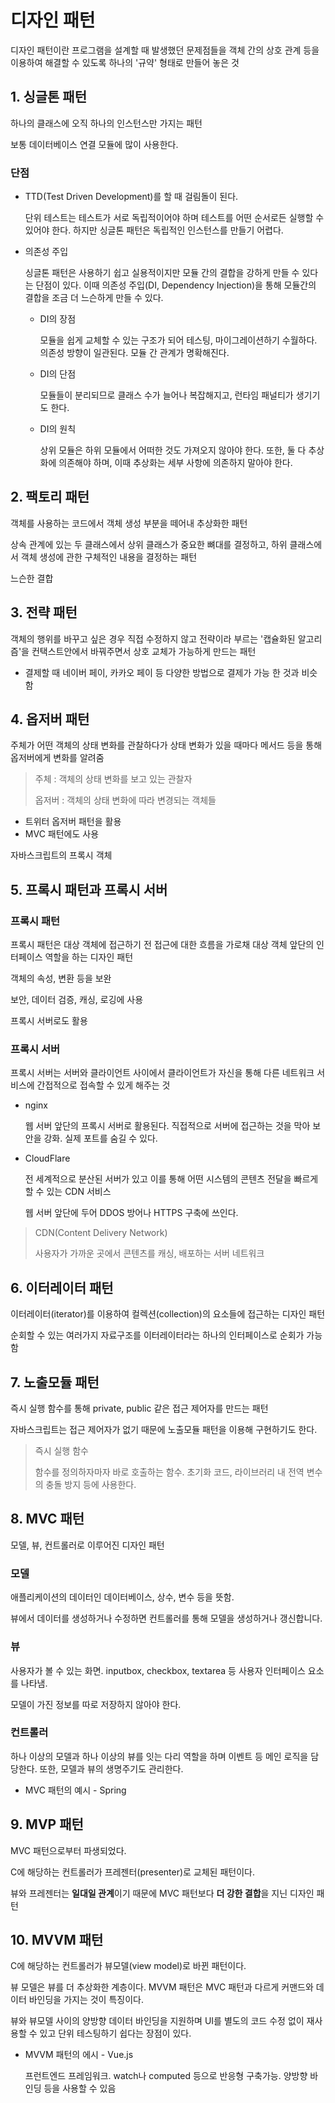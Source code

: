 # 디자인 패턴
디자인 패턴이란 프로그램을 설계할 때 발생했던 문제점들을 객체 간의 상호 관계 등을 이용하여 해결할 수 있도록 하나의 '규약' 형태로 만들어 놓은 것

## 1. 싱글톤 패턴
하나의 클래스에 오직 하나의 인스턴스만 가지는 패턴

보통 데이터베이스 연결 모듈에 많이 사용한다.

### 단점
- TTD(Test Driven Development)를 할 때 걸림돌이 된다.

    단위 테스트는 테스트가 서로 독립적이어야 하며 테스트를 어떤 순서로든 실행할 수 있어야 한다. 하지만 싱글톤 패턴은 독립적인 인스턴스를 만들기 어렵다.

- 의존성 주입

    싱글톤 패턴은 사용하기 쉽고 실용적이지만 모듈 간의 결합을 강하게 만들 수 있다는 단점이 있다. 이때 의존성 주입(DI, Dependency Injection)을 통해 모듈간의 결합을 조금 더 느슨하게 만들 수 있다.

  - DI의 장점
  
    모듈을 쉽게 교체할 수 있는 구조가 되어 테스팅, 마이그레이션하기 수월하다. 의존성 방향이 일관된다. 모듈 간 관계가 명확해진다.
  - DI의 단점

    모듈들이 분리되므로 클래스 수가 늘어나 복잡해지고, 런타임 패널티가 생기기도 한다.
  - DI의 원칙
    
    상위 모듈은 하위 모듈에서 어떠한 것도 가져오지 않아야 한다. 또한, 둘 다 추상화에 의존해야 하며, 이때 추상화는 세부 사항에 의존하지 말아야 한다.

## 2. 팩토리 패턴
객체를 사용하는 코드에서 객체 생성 부분을 떼어내 추상화한 패턴

상속 관계에 있는 두 클래스에서 상위 클래스가 중요한 뼈대를 결정하고, 하위 클래스에서 객체 생성에 관한 구체적인 내용을 결정하는 패턴

느슨한 결합

## 3. 전략 패턴
객체의 행위를 바꾸고 싶은 경우 직접 수정하지 않고 전략이라 부르는 '캡슐화된 알고리즘'을 컨택스트안에서 바꿔주면서 상호 교체가 가능하게 만드는 패턴

- 결제할 때 네이버 페이, 카카오 페이 등 다양한 방법으로 결제가 가능 한 것과 비슷함

## 4. 옵저버 패턴
주체가 어떤 객체의 상태 변화를 관찰하다가 상태 변화가 있을 때마다 메서드 등을 통해 옵저버에게 변화를 알려줌

> 주체 : 객체의 상태 변화를 보고 있는 관찰자
> 
> 옵저버 : 객체의 상태 변화에 따라 변경되는 객체들

- 트위터 옵저버 패턴을 활용
- MVC 패턴에도 사용

자바스크립트의 프록시 객체

## 5. 프록시 패턴과 프록시 서버

### 프록시 패턴
프록시 패턴은 대상 객체에 접근하기 전 접근에 대한 흐름을 가로채 대상 객체 앞단의 인터페이스 역할을 하는 디자인 패턴

객체의 속성, 변환 등을 보완

보안, 데이터 검증, 캐싱, 로깅에 사용

프록시 서버로도 활용

### 프록시 서버
프록시 서버는 서버와 클라이언트 사이에서 클라이언트가 자신을 통해 다른 네트워크 서비스에 간접적으로 접속할 수 있게 해주는 것

- nginx
  
  웹 서버 앞단의 프록시 서버로 활용된다. 직접적으로 서버에 접근하는 것을 막아 보안을 강화. 실제 포트를 숨길 수 있다.

- CloudFlare

  전 세계적으로 분산된 서버가 있고 이를 통해 어떤 시스템의 콘텐츠 전달을 빠르게 할 수 있는 CDN 서비스

  웹 서버 앞단에 두어 DDOS 방어나 HTTPS 구축에 쓰인다.

> CDN(Content Delivery Network)
>
> 사용자가 가까운 곳에서 콘텐츠를 캐싱, 배포하는 서버 네트워크

## 6. 이터레이터 패턴
이터레이터(iterator)를 이용하여 컬렉션(collection)의 요소들에 접근하는 디자인 패턴

순회할 수 있는 여러가지 자료구조를 이터레이터라는 하나의 인터페이스로 순회가 가능함

## 7. 노출모듈 패턴
즉시 실행 함수를 통해 private, public 같은 접근 제어자를 만드는 패턴

자바스크립트는 접근 제어자가 없기 때문에 노출모듈 패턴을 이용해 구현하기도 한다.

> 즉시 실행 함수
> 
> 함수를 정의하자마자 바로 호출하는 함수. 초기화 코드, 라이브러리 내 전역 변수의 충돌 방지 등에 사용한다.

## 8. MVC 패턴
모델, 뷰, 컨트롤러로 이루어진 디자인 패턴

### 모델
애플리케이션의 데이터인 데이터베이스, 상수, 변수 등을 뜻함.

뷰에서 데이터를 생성하거나 수정하면 컨트롤러를 통해 모델을 생성하거나 갱신합니다.

### 뷰
사용자가 볼 수 있는 화면. inputbox, checkbox, textarea 등 사용자 인터페이스 요소를 나타냄.

모델이 가진 정보를 따로 저장하지 않아야 한다.

### 컨트롤러
하나 이상의 모델과 하나 이상의 뷰를 잇는 다리 역할을 하며 이벤트 등 메인 로직을 담당한다. 또한, 모델과 뷰의 생명주기도 관리한다.

- MVC 패턴의 예시 - Spring

## 9. MVP 패턴
MVC 패턴으로부터 파생되었다.

C에 해당하는 컨트롤러가 프레젠터(presenter)로 교체된 패턴이다.

뷰와 프레젠터는 **일대일 관계**이기 때문에 MVC 패턴보다 **더 강한 결합**을 지닌 디자인 패턴

## 10. MVVM 패턴
C에 해당하는 컨트롤러가 뷰모델(view model)로 바뀐 패턴이다.

뷰 모델은 뷰를 더 추상화한 계층이다. MVVM 패턴은 MVC 패턴과 다르게 커맨드와 데이터 바인딩을 가지는 것이 특징이다.

뷰와 뷰모델 사이의 양방향 데이터 바인딩을 지원하며 UI를 별도의 코드 수정 없이 재사용할 수 있고 단위 테스팅하기 쉽다는 장점이 있다.

- MVVM 패턴의 에시 - Vue.js
  
  프런트엔드 프레임워크. watch나 computed 등으로 반응형 구축가능.
  양방향 바인딩 등을 사용할 수 있음
